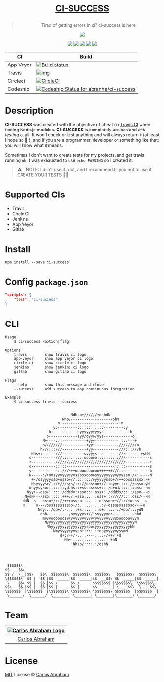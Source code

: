# [<p align="center"> CI-SUCCESS</p>](https://www.npmjs.com/package/ci-success)

<blockquote align="center"> Tired of getting errors in ci? ci-success is here </blockquote>

<p align="center">
<a href="https://www.npmjs.com/package/ci-success"><img src="https://cdn.abraham.gq/projects/ci-success/shot.png" align="center"></a>
</p>

<p align="center">
	<!-- LICENSE -->
	<a href="https://github.com/abranhe/ci-success/blob/master/LICENSE"><img src="https://img.shields.io/github/license/abranhe/ci-success.svg" /></a>
	<!-- NPM Version -->
	<a href="https://www.npmjs.com/package/ci-success"><img src="https://img.shields.io/npm/v/ci-success.svg" /></a>
	<!-- @abranhe -->
	<a href="https://github.com/abranhe"><img src="https://abranhe.com/badge.svg"></a>
	<!-- Cash me -->
	<a href="https://cash.me/$abranhe"><img src="https://cdn.abraham.gq/badges/cash-me.svg"></a>
	<!-- Patreon -->
	<a href="https://www.patreon.com/abranhe"><img src="https://cdn.abraham.gq/badges/patreon.svg" /></a>
</p>

| CI | Build|
| -   |  -  |
| App Veyor|[![Build status](https://ci.appveyor.com/api/projects/status/8pn3j4l89ygnoge5?svg=true)](https://ci.appveyor.com/project/abranhe/ci-success) |
| Travis |[![img](https://img.shields.io/travis/abranhe/ci-success.svg?logo=travis)](https://travis-ci.org/abranhe/ci-success)|
|Circle**ci**|[![CircleCI](https://circleci.com/gh/abranhe/ci-success/tree/master.svg?style=svg&circle-token=d86574f2af9f565e003d5d2bf0b7891f7ed44f62)](https://circleci.com/gh/abranhe/ci-success/tree/master)|
| Codeship|[ ![Codeship Status for abranhe/ci-success](https://app.codeship.com/projects/c4b98950-865f-0136-56e6-0298f1e5ac4e/status?branch=master)](https://app.codeship.com/projects/302460)|

# Description

**CI-SUCCESS** was created with the objective of cheat on [Travis CI](https://travis-ci.org) when testing Node.js modules. **CI-SUCCESS** is completely useless and *anti-testing* at all. It won't check or test anything and will always return `0` (at least I hope so 😬 ), and if you are a programmer, developer or something like that: you will know what `0` means.

Sometimes I don't want to create tests for my projects, and get travis running ok, I was exhausted to use `echo PASSING` so I created it.

> ⚠️ NOTE: I don't use it a lot, and I recommend to you not to use it. CREATE YOUR TESTS ☝🏻

# Supported  CIs

- Travis
- Circle CI
- Jenkins
- App Veyor
- Gitlab

# Install

```
npm install --save ci-success
```

# Config `package.json`

```json
"scripts": {
	"test": "ci-success"
}
```

# CLI

```console
Usage
	$ ci-success <option|flag>

Options
	travis        show travis ci logo
	app-veyor     show app veyor ci logo
	circle-ci     show circle ci logo
	jenkins       show jenkins ci logo
	gitlab        show gitlab ci logo

Flags
	--help        show this message and close
	--success     add success to any continuous integration

Example
	$ ci-success travis --success


	                          Ndhso+//////+oshdN
	                      Nho/------------------/ohN
	                    h+--------------------------+h
	                  y:---------::::::::::::---------:y
	                h:-----------syyyyyyyyyys-----------:h
	               o-------------syy/oyyo/yys-------------o
	             N+----:::-----------+yy+-----------::::---+
	             o////////-----------+yy+-----------////////o
	            h///:::///-----------+yy+-----------///:::///h
	        Nhs+:------///----------syyyys----------///------:+shN
	       s-----------///::::::::::oooooo::::::::::///-----------s
	       +-----------////////////////////////////////-----------+
	       o-----------:::::----------------------:::::-----------s
	       y------------::///+++ooooooooooo++++++///::------------h
	       N-----:/+oosyyyyyyyyysssssoooosyyyyyyyyyyyysso+//:-----N
	        +-/osyyyysso+osso+//:::::::/oyyyyysso+//++oosssssso:-+
	        Nsyyyys+/::/+///sys/::://osssoo+//::oyy+::::://osso:yN
	       Nhyysyso::::::::yd:hs::+ssssssss+:::/d+od/::::::oss:--m
	      Nyy+--oss/::::::/ddddy:+sso::::oss+::/dddds/::::/sso---d
	     NydN---/sso::::::+++//:+sso......oss+:://////::::oss/---N
	    NdN  s---ssso+/:://++oossso........osssoo++//::/+osss---s
	    N     o---/osssssssssso+/:..........:/+osssssssssso/---o
	           Ndy:../oo+/:-....:+s:......:s+:....-:/+oo/..:ydN
	            dhh-........./oyyyyys+//+syyyyyo:.........-hhd
	             myyyoooooosyyyyyyyyyyyyyyyyyyyyyysooooooyyym
	              NyyyyyyyyyyyyyyyyyyyyyyyyyyyyyyyyyyyyyyyyN
	               NhyyyyyyyyyyyyyyyysoosyyyyyyyyyyyyyyyyhN
	                  Nmysyyyyyyyso+::::::+osyyyyyyysymN
	                     d+:/++/-....----....-/++/:+d
	                       Nh+-................-+hN
	                           Nhso/::::::/oshN




 $$$$$$\
$$  __$$\
$$ /  \__|$$\   $$\  $$$$$$$\  $$$$$$$\  $$$$$$\   $$$$$$$\  $$$$$$$\
\$$$$$$\  $$ |  $$ |$$  _____|$$  _____|$$  __$$\ $$  _____|$$  _____|
 \____$$\ $$ |  $$ |$$ /      $$ /      $$$$$$$$ |\$$$$$$\  \$$$$$$\
$$\   $$ |$$ |  $$ |$$ |      $$ |      $$   ____| \____$$\  \____$$\
\$$$$$$  |\$$$$$$  |\$$$$$$$\ \$$$$$$$\ \$$$$$$$\ $$$$$$$  |$$$$$$$  |
 \______/  \______/  \_______| \_______| \_______|\_______/ \_______/

```
# Team

|[![Carlos Abraham Logo](https://avatars3.githubusercontent.com/u/21347264?s=50&v=4)](https://19cah.com)|
| :-: |
| [Carlos Abraham](https://github.com/abranhe) |

# License

[MIT](https://github.com/abranhe/ci-success/blob/master/LICENSE) License © [Carlos Abraham](https://github.com/abranhe/)
